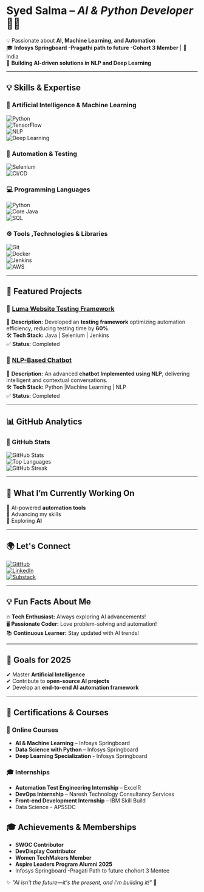 

# **Syed Salma** – *AI & Python Developer* 👩‍💻  

💡 Passionate about **AI, Machine Learning, and Automation**  
🎓 **Infosys Springboard -Pragathi path to future -Cohort 3 Member** | 📍 India  
🚀 **Building AI-driven solutions in NLP and Deep Learning**  

---

## **💡 Skills & Expertise**  

### **🤖 Artificial Intelligence & Machine Learning**  
![Python](https://img.shields.io/badge/Python-3776AB?style=for-the-badge&logo=python&logoColor=white)  
![TensorFlow](https://img.shields.io/badge/TensorFlow-FF6F00?style=for-the-badge&logo=tensorflow&logoColor=white)  
![NLP](https://img.shields.io/badge/Natural%20Language%20Processing-%234B8BBE.svg?style=for-the-badge&logo=ai&logoColor=white)  
![Deep Learning](https://img.shields.io/badge/Deep%20Learning-00599C?style=for-the-badge&logo=ai&logoColor=white)  

### **🧪 Automation & Testing**  
![Selenium](https://img.shields.io/badge/Selenium-43B02A?style=for-the-badge&logo=selenium&logoColor=white)      
![CI/CD](https://img.shields.io/badge/CI/CD-0A0A0A?style=for-the-badge&logo=githubactions&logoColor=white)  

### **💻 Programming Languages**  
![Python](https://img.shields.io/badge/Python-FFD43B?style=for-the-badge&logo=python&logoColor=blue)  
![Core Java](https://img.shields.io/badge/Java-007396?style=for-the-badge&logo=java&logoColor=white)   
![SQL](https://img.shields.io/badge/SQL-4479A1?style=for-the-badge&logo=sqlite&logoColor=white)  

### **⚙️ Tools ,Technologies & Libraries**  
![Git](https://img.shields.io/badge/Git-F05032?style=for-the-badge&logo=git&logoColor=white)  
![Docker](https://img.shields.io/badge/Docker-2496ED?style=for-the-badge&logo=docker&logoColor=white)  
![Jenkins](https://img.shields.io/badge/Jenkins-D24939?style=for-the-badge&logo=jenkins&logoColor=white)  
![AWS](https://img.shields.io/badge/AWS-FF9900?style=for-the-badge&logo=amazonaws&logoColor=white)  



---

## **🚀 Featured Projects**  

### 🔹 [Luma Website Testing Framework](https://github.com/salmasyed1909/Selenium_siteTesting)  
📌 **Description:** Developed an **testing framework** optimizing automation efficiency, reducing testing time by **60%**.  
🛠️ **Tech Stack:** Java | Selenium | Jenkins  
✅ **Status:** Completed  

### 🔹 [NLP-Based Chatbot](https://github.com/salmasyed1909/chatbot-project)  
📌 **Description:** An advanced **chatbot Implemented using NLP**, delivering intelligent and contextual conversations.  
🛠️ **Tech Stack:** Python |Machine Learning | NLP  
✅ **Status:** Completed  

---

## **📊 GitHub Analytics**  

### **📌 GitHub Stats**  
![GitHub Stats](https://github-readme-stats.vercel.app/api?username=salmasyed1909&show_icons=true&theme=tokyonight)  
![Top Languages](https://github-readme-stats.vercel.app/api/top-langs/?username=salmasyed1909&layout=compact&theme=tokyonight)  
![GitHub Streak](https://github-readme-streak-stats.herokuapp.com/?user=salmasyed1909&theme=tokyonight)  

---

## **📅 What I’m Currently Working On**  
🔹 AI-powered **automation tools**  
🔹 Advancing my skills  
🔹 Exploring **AI**  

---

## **🌍 Let's Connect**  

[![GitHub](https://img.shields.io/badge/GitHub-100000?style=for-the-badge&logo=github&logoColor=white)](https://github.com/salmasyed1909)  
[![LinkedIn](https://img.shields.io/badge/LinkedIn-0077B5?style=for-the-badge&logo=linkedin&logoColor=white)](https://www.linkedin.com/in/syed-salma-39322224a/)  
[![Substack](https://img.shields.io/badge/Substack-FF6719?style=for-the-badge&logo=substack&logoColor=white)](https://substack.com/@syedsalma19)  

---

## **💡 Fun Facts About Me**  
🔥 **Tech Enthusiast:** Always exploring AI advancements!  
🖥️ **Passionate Coder:** Love problem-solving and automation!  
📚 **Continuous Learner:** Stay updated with AI trends!  

---

## **🎯 Goals for 2025**  
✔ Master **Artificial Intelligence**  
✔ Contribute to **open-source AI projects**  
✔ Develop an **end-to-end AI automation framework**  

---

## **🏅 Certifications & Courses**

### **📝 Online Courses**  
- **AI & Machine Learning** – Infosys Springboard
- **Data Science with Python** – Infosys Springboard
- **Deep Learning Specialization** - Infosys Springboard

### **🎓 Internships**  
- **Automation Test Engineering Internship** – ExcelR  
- **DevOps Internship** – Naresh Technology Consultancy Services  
- **Front-end Development Internship** – IBM Skill Build
- Data Science - APSSDC




## **🎓 Achievements & Memberships**  

- **SWOC Contributor**  
- **DevDisplay Contributor**  
- **Women TechMakers Member**  
- **Aspire Leaders Program Alumni 2025**
- Infosys Springboard -Pragati Path to future chohort 3 Mentee



✨ *"AI isn't the future—it's the present, and I'm building it!"* 🚀  



